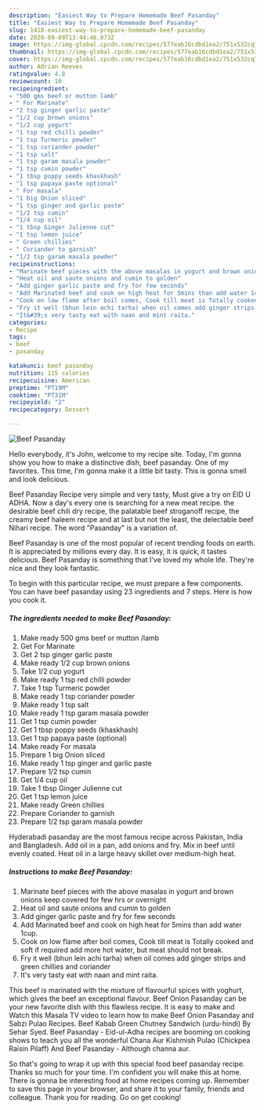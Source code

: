 ```yaml
---
description: "Easiest Way to Prepare Homemade Beef Pasanday"
title: "Easiest Way to Prepare Homemade Beef Pasanday"
slug: 1418-easiest-way-to-prepare-homemade-beef-pasanday
date: 2020-09-09T13:44:48.073Z
image: https://img-global.cpcdn.com/recipes/577eab16cdbd1ea2/751x532cq70/beef-pasanday-recipe-main-photo.jpg
thumbnail: https://img-global.cpcdn.com/recipes/577eab16cdbd1ea2/751x532cq70/beef-pasanday-recipe-main-photo.jpg
cover: https://img-global.cpcdn.com/recipes/577eab16cdbd1ea2/751x532cq70/beef-pasanday-recipe-main-photo.jpg
author: Adrian Reeves
ratingvalue: 4.8
reviewcount: 10
recipeingredient:
- "500 gms beef or mutton lamb"
- " For Marinate"
- "2 tsp ginger garlic paste"
- "1/2 cup brown onions"
- "1/2 cup yogurt"
- "1 tsp red chilli powder"
- "1 tsp Turmeric powder"
- "1 tsp coriander powder"
- "1 tsp salt"
- "1 tsp garam masala powder"
- "1 tsp cumin powder"
- "1 tbsp poppy seeds khaskhash"
- "1 tsp papaya paste optional"
- " For masala"
- "1 big Onion sliced"
- "1 tsp ginger and garlic paste"
- "1/2 tsp cumin"
- "1/4 cup oil"
- "1 tbsp Ginger Julienne cut"
- "1 tsp lemon juice"
- " Green chillies"
- " Coriander to garnish"
- "1/2 tsp garam masala powder"
recipeinstructions:
- "Marinate beef pieces with the above masalas in yogurt and brown onions keep covered for few hrs or overnight"
- "Heat oil and saute onions and cumin to golden"
- "Add ginger garlic paste and fry for few seconds"
- "Add Marinated beef and cook on high heat for 5mins than add water 1cup."
- "Cook on low flame after boil comes, Cook till meat is Totally cooked and soft if required add more hot water, but meat should not break."
- "Fry it well (bhun lein achi tarha) when oil comes add ginger strips and green chillies and coriander"
- "It&#39;s very tasty eat with naan and mint raita."
categories:
- Recipe
tags:
- beef
- pasanday

katakunci: beef pasanday 
nutrition: 115 calories
recipecuisine: American
preptime: "PT19M"
cooktime: "PT31M"
recipeyield: "2"
recipecategory: Dessert

---
```



![Beef Pasanday](https://img-global.cpcdn.com/recipes/577eab16cdbd1ea2/751x532cq70/beef-pasanday-recipe-main-photo.jpg)

Hello everybody, it's John, welcome to my recipe site. Today, I'm gonna show you how to make a distinctive dish, beef pasanday. One of my favorites. This time, I'm gonna make it a little bit tasty. This is gonna smell and look delicious.

Beef Pasanday Recipe very simple and very tasty, Must give a try on EID U ADHA. Now a day&#39;s every one is searching for a new meat recipe. the desirable beef chili dry recipe, the palatable beef stroganoff recipe, the creamy beef haleem recipe and at last but not the least, the delectable beef Nihari recipe. The word &#34;Pasanday&#34; is a variation of.

Beef Pasanday is one of the most popular of recent trending foods on earth. It is appreciated by millions every day. It is easy, it is quick, it tastes delicious. Beef Pasanday is something that I've loved my whole life. They're nice and they look fantastic.


To begin with this particular recipe, we must prepare a few components. You can have beef pasanday using 23 ingredients and 7 steps. Here is how you cook it.

<!--inarticleads1-->

##### The ingredients needed to make Beef Pasanday:

1. Make ready 500 gms beef or mutton /lamb
1. Get  For Marinate
1. Get 2 tsp ginger garlic paste
1. Make ready 1/2 cup brown onions
1. Take 1/2 cup yogurt
1. Make ready 1 tsp red chilli powder
1. Take 1 tsp Turmeric powder
1. Make ready 1 tsp coriander powder
1. Make ready 1 tsp salt
1. Make ready 1 tsp garam masala powder
1. Get 1 tsp cumin powder
1. Get 1 tbsp poppy seeds (khaskhash)
1. Get 1 tsp papaya paste (optional)
1. Make ready  For masala
1. Prepare 1 big Onion sliced
1. Make ready 1 tsp ginger and garlic paste
1. Prepare 1/2 tsp cumin
1. Get 1/4 cup oil
1. Take 1 tbsp Ginger Julienne cut
1. Get 1 tsp lemon juice
1. Make ready  Green chillies
1. Prepare  Coriander to garnish
1. Prepare 1/2 tsp garam masala powder


Hyderabadi pasanday are the most famous recipe across Pakistan, India and Bangladesh. Add oil in a pan, add onions and fry. Mix in beef until evenly coated. Heat oil in a large heavy skillet over medium-high heat. 

<!--inarticleads2-->

##### Instructions to make Beef Pasanday:

1. Marinate beef pieces with the above masalas in yogurt and brown onions keep covered for few hrs or overnight
1. Heat oil and saute onions and cumin to golden
1. Add ginger garlic paste and fry for few seconds
1. Add Marinated beef and cook on high heat for 5mins than add water 1cup.
1. Cook on low flame after boil comes, Cook till meat is Totally cooked and soft if required add more hot water, but meat should not break.
1. Fry it well (bhun lein achi tarha) when oil comes add ginger strips and green chillies and coriander
1. It&#39;s very tasty eat with naan and mint raita.


This beef is marinated with the mixture of flavourful spices with yoghurt, which gives the beef an exceptional flavour. Beef Onion Pasanday can be your new favorite dish with this flawless recipe. It is easy to make and Watch this Masala TV video to learn how to make Beef Onion Pasanday and Sabzi Pulao Recipes. Beef Kabab Green Chutney Sandwich (urdu-hindi) By Sehar Syed. Beef Pasanday - Eid-ul-Adha recipes are booming on cooking shows to teach you all the wonderful Chana Aur Kishmish Pulao (Chickpea Raisin Pilaff) And Beef Pasanday - Although channa aur. 

So that's going to wrap it up with this special food beef pasanday recipe. Thanks so much for your time. I'm confident you will make this at home. There is gonna be interesting food at home recipes coming up. Remember to save this page in your browser, and share it to your family, friends and colleague. Thank you for reading. Go on get cooking!
